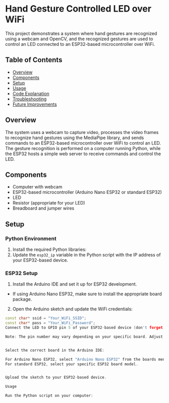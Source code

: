 # Hand Gesture Controlled LED over WiFi

This project demonstrates a system where hand gestures are recognized using a webcam and OpenCV, and the recognized gestures are used to control an LED connected to an ESP32-based microcontroller over WiFi.

## Table of Contents
- [Overview](#overview)
- [Components](#components)
- [Setup](#setup)
- [Usage](#usage)
- [Code Explanation](#code-explanation)
- [Troubleshooting](#troubleshooting)
- [Future Improvements](#future-improvements)

## Overview

The system uses a webcam to capture video, processes the video frames to recognize hand gestures using the MediaPipe library, and sends commands to an ESP32-based microcontroller over WiFi to control an LED. The gesture recognition is performed on a computer running Python, while the ESP32 hosts a simple web server to receive commands and control the LED.

## Components

- Computer with webcam
- ESP32-based microcontroller (Arduino Nano ESP32 or standard ESP32)
- LED
- Resistor (appropriate for your LED)
- Breadboard and jumper wires

## Setup

### Python Environment

1. Install the required Python libraries:
2. Update the `esp32_ip` variable in the Python script with the IP address of your ESP32-based device.

### ESP32 Setup

1. Install the Arduino IDE and set it up for ESP32 development.
- If using Arduino Nano ESP32, make sure to install the appropriate board package.
2. Open the Arduino sketch and update the WiFi credentials:
```cpp
const char* ssid = "Your_WiFi_SSID";
const char* pass = "Your_WiFi_Password";
Connect the LED to GPIO pin 5 of your ESP32-based device (don't forget to use an appropriate resistor).

Note: The pin number may vary depending on your specific board. Adjust if necessary.


Select the correct board in the Arduino IDE:

For Arduino Nano ESP32, select "Arduino Nano ESP32" from the boards menu.
For standard ESP32, select your specific ESP32 board model.


Upload the sketch to your ESP32-based device.

Usage

Run the Python script on your computer:
